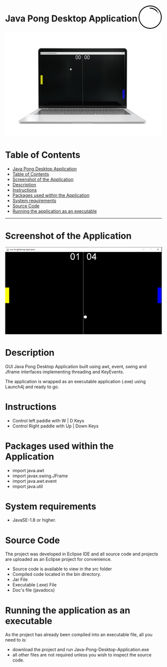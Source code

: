 <img src="images/medicine-ball.png" width="75" align="right" style="background-color: #fff; border-radius: 50%; margin-bottom: 10px"  alt="Java Logo"></a>

# Java Pong Desktop Application

<p align="center" >
 <img src="images/pong.png"  height="auto">
</p>

# Table of Contents

- [Java Pong Desktop Application](#java-pong-desktop-application)
- [Table of Contents](#table-of-contents)
- [Screenshot of the Application](#screenshot-of-the-application)
- [Description](#description)
- [Instructions](#instructions)
- [Packages used within the Application](#packages-used-within-the-application)
- [System requirements](#system-requirements)
- [Source Code](#source-code)
- [Running the application as an executable](#running-the-application-as-an-executable)

---

# Screenshot of the Application

<p align="center" >
 <img src="images/screen_capture_1.PNG"  height="auto">
</p>

# Description

GUI Java Pong Desktop Application built using awt, event, swing and Jframe interfaces implementing threading and KeyEvents.

The application is wrapped as an executable application (.exe) using Launch4j and ready to go.

# Instructions

- Control left paddle with W | D Keys
- Control Right paddle with Up | Down Keys

# Packages used within the Application

- import java.awt
- import javax.swing.JFrame
- import java.awt.event
- import java.util

# System requirements

- JavaSE-1.8 or higher.

# Source Code

The project was developed in Eclipse IDE and all source code and projects are uploaded as an Eclipse project for convenience.

- Source code is available to view in the src folder
- Compiled code located in the bin directory.
- Jar File
- Executable (.exe) File
- Doc's file (javadocs)

# Running the application as an executable

As the project has already been compiled into an executable file, all you need to is:

- download the project and run Java-Pong-Desktop-Application.exe
- all other files are not required unless you wish to inspect the source code.
